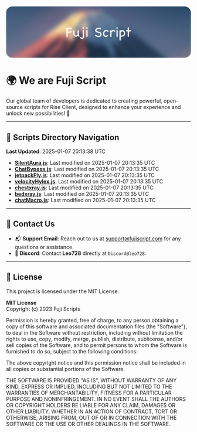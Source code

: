 ![Banner](.github/b.webp)

# 🌍 **We are Fuji Script**

Our global team of developers is dedicated to creating powerful, open-source scripts for Rise Client, designed to enhance your experience and unlock new possibilities! 🌟

---
<!-- SCRIPTS_NAVIGATION_START -->
## 📂 **Scripts Directory Navigation**

**Last Updated**: 2025-01-07 20:13:38 UTC

- **[SilentAura.js](scripts/SilentAura.js)**: Last modified on 2025-01-07 20:13:35 UTC
- **[ChatBypass.js](scripts/ChatBypass.js)**: Last modified on 2025-01-07 20:13:35 UTC
- **[jetpackFly.js](scripts/jetpackFly.js)**: Last modified on 2025-01-07 20:13:35 UTC
- **[velocityHylex.js](scripts/velocityHylex.js)**: Last modified on 2025-01-07 20:13:35 UTC
- **[chestxray.js](scripts/chestxray.js)**: Last modified on 2025-01-07 20:13:35 UTC
- **[bedxray.js](scripts/bedxray.js)**: Last modified on 2025-01-07 20:13:35 UTC
- **[chatMacro.js](scripts/chatMacro.js)**: Last modified on 2025-01-07 20:13:35 UTC

<!-- SCRIPTS_NAVIGATION_END -->

---

## 💬 **Contact Us**  
- 📬 **Support Email**: Reach out to us at [support@fujiscript.com](mailto:support@fujiscript.com) for any questions or assistance.  
- 💬 **Discord**: Contact **Leo728** directly at `Discord@leo728`.

---

## 📜 **License**

This project is licensed under the MIT License.  

**MIT License**  
Copyright (c) 2023 Fuji Scripts  

Permission is hereby granted, free of charge, to any person obtaining a copy of this software and associated documentation files (the "Software"), to deal in the Software without restriction, including without limitation the rights to use, copy, modify, merge, publish, distribute, sublicense, and/or sell copies of the Software, and to permit persons to whom the Software is furnished to do so, subject to the following conditions:  

The above copyright notice and this permission notice shall be included in all copies or substantial portions of the Software.  

THE SOFTWARE IS PROVIDED "AS IS", WITHOUT WARRANTY OF ANY KIND, EXPRESS OR IMPLIED, INCLUDING BUT NOT LIMITED TO THE WARRANTIES OF MERCHANTABILITY, FITNESS FOR A PARTICULAR PURPOSE AND NONINFRINGEMENT. IN NO EVENT SHALL THE AUTHORS OR COPYRIGHT HOLDERS BE LIABLE FOR ANY CLAIM, DAMAGES OR OTHER LIABILITY, WHETHER IN AN ACTION OF CONTRACT, TORT OR OTHERWISE, ARISING FROM, OUT OF OR IN CONNECTION WITH THE SOFTWARE OR THE USE OR OTHER DEALINGS IN THE SOFTWARE.  
